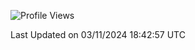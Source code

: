 <!--START_SECTION:waka-->
![Profile Views](http://img.shields.io/badge/Profile%20Views-0-blue)


 Last Updated on 03/11/2024 18:42:57 UTC
<!--END_SECTION:waka-->
